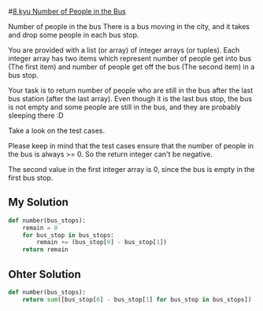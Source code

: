 #[8 kyu Number of People in the Bus](https://www.codewars.com/kata/number-of-people-in-the-bus)

Number of people in the bus
There is a bus moving in the city, and it takes and drop some people in each bus stop.

You are provided with a list (or array) of integer arrays (or tuples). Each integer array has two items which represent number of people get into bus (The first item) and number of people get off the bus (The second item) in a bus stop.

Your task is to return number of people who are still in the bus after the last bus station (after the last array). Even though it is the last bus stop, the bus is not empty and some people are still in the bus, and they are probably sleeping there :D

Take a look on the test cases.

Please keep in mind that the test cases ensure that the number of people in the bus is always >= 0. So the return integer can't be negative.

The second value in the first integer array is 0, since the bus is empty in the first bus stop.

## My Solution

```python
def number(bus_stops):
    remain = 0
    for bus_stop in bus_stops:
        remain += (bus_stop[0] - bus_stop[1])
    return remain
```

## Ohter Solution

```python
def number(bus_stops):
    return sum([bus_stop[0] - bus_stop[1] for bus_stop in bus_stops])
```